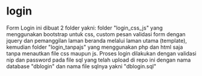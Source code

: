 # login
Form Login ini dibuat 2 folder yakni:
folder "login_css_js" yang menggunakan bootstrap untuk css, custom pesan validasi form dengan jquery dan pemanggilan laman beranda melalui laman utama (template), kemudian
folder "login_tanpajs" yang menggunakan php dan html saja tanpa menautkan file css maupun js.
Proses login dilakukan dengan validasi nip dan password pada file sql yang telah upload di repo ini dengan nama database "dblogin" dan nama file sqlnya yakni "dblogin.sql"

